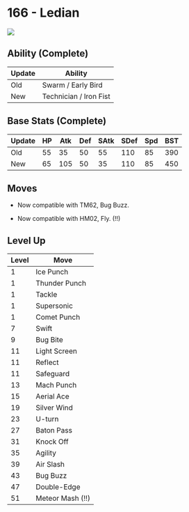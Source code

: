 # 166 - Ledian
![][166]

## Ability (Complete)

Update | Ability
---    | ---
Old    | Swarm / Early Bird
New    | Technician / Iron Fist

## Base Stats (Complete)

Update | HP | Atk | Def | SAtk | SDef | Spd | BST
---    | ---| --- | --- | ---  | ---  | --- | ---
Old    | 55 |  35 |  50 |  55  |  110  |  85  |  390
New    | 65 |  105 |  50 |  35  |  110  |  85  |  450

## Moves

 - Now compatible with TM62, Bug Buzz.

 - Now compatible with HM02, Fly. (!!)

## Level Up

Level | Move
---   | ---
  1   | Ice Punch
  1   | Thunder Punch
  1   | Tackle
  1   | Supersonic
  1   | Comet Punch
  7   | Swift
  9   | Bug Bite
 11   | Light Screen
 11   | Reflect
 11   | Safeguard
 13   | Mach Punch
 15   | Aerial Ace
 19   | Silver Wind
 23   | U-turn
 27   | Baton Pass
 31   | Knock Off
 35   | Agility
 39   | Air Slash
 43   | Bug Buzz
 47   | Double-Edge
 51   | Meteor Mash (!!)



[166]: ../img/pokemon/166.png
